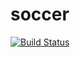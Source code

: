 # soccer
[![Build Status](https://travis-ci.org/ddbr6604smfc/soccer.svg)](https://travis-ci.org/ddbr6604smfc/soccer)
